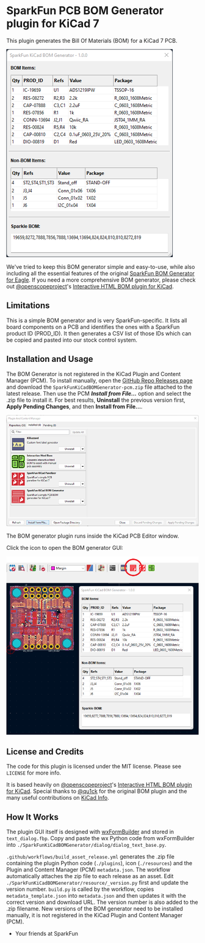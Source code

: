 # SparkFun PCB BOM Generator plugin for KiCad 7

This plugin generates the Bill Of Materials (BOM) for a KiCad 7 PCB.

![BOM Generator](./img/bom_generator.png)

We've tried to keep this BOM generator simple and easy-to-use, while also including all the essential features of the original [SparkFun BOM Generator for Eagle](https://github.com/sparkfun/SparkFun_Eagle_Settings/blob/main/ulp/SparkFun-BOM_Generator.ulp). If you need a more comprehensive BOM generator, please check out [@openscopeproject](https://github.com/openscopeproject)'s [Interactive HTML BOM plugin for KiCad](https://github.com/openscopeproject/InteractiveHtmlBom).

## Limitations

This is a simple BOM generator and is very SparkFun-specific. It lists all board components on a PCB and identifies the ones with a SparkFun product ID (PROD_ID). It then generates a CSV list of those IDs which can be copied and pasted into our stock control system.

## Installation and Usage

The BOM Generator is not registered in the KiCad Plugin and Content Manager (PCM). To install manually, open the [GitHub Repo Releases page](https://github.com/sparkfun/SparkFun_KiCad_BOM_Generator/releases) and download the `SparkFunKiCadBOMGenerator-pcm.zip` file attached to the latest release. Then use the PCM _**Install from File...**_ option and select the .zip file to install it. For best results, **Uninstall** the previous version first, **Apply Pending Changes**, and then **Install from File...**.

![Install manually](./img/install_from_file.png)

The BOM generator plugin runs inside the KiCad PCB Editor window.

Click the icon to open the BOM generator GUI:

![Open BOM generator](./img/run_generator.png)

## License and Credits

The code for this plugin is licensed under the MIT license. Please see `LICENSE` for more info.

It is based heavily on [@openscopeproject](https://github.com/openscopeproject)'s [Interactive HTML BOM plugin for KiCad](https://github.com/openscopeproject/InteractiveHtmlBom).
Special thanks to [@qu1ck](https://github.com/qu1ck) for the original BOM plugin and the many useful contributions on [KiCad Info](https://forum.kicad.info/).

## How It Works

The plugin GUI itself is designed with [wxFormBuilder](https://github.com/wxFormBuilder/wxFormBuilder/releases) and stored in `text_dialog.fbp`.
Copy and paste the wx Python code from wxFormBuilder into `./SparkFunKiCadBOMGenerator/dialog/dialog_text_base.py`.

`.github/workflows/build_asset_release.yml` generates the .zip file containing the plugin Python code (`./plugins`), icon (`./resources`) and the Plugin and Content Manager (PCM) `metadata.json`. The workflow automatically attaches the zip file to each release as an asset. Edit `./SparkFunKiCadBOMGenerator/resource/_version.py` first and update the version number. `build.py` is called by the workflow, copies `metadata_template.json` into `metadata.json` and then updates it with the correct version and download URL. The version number is also added to the .zip filename. New versions of the BOM generator need to be installed manually, it is not registered in the KiCad Plugin and Content Manager (PCM).

- Your friends at SparkFun

